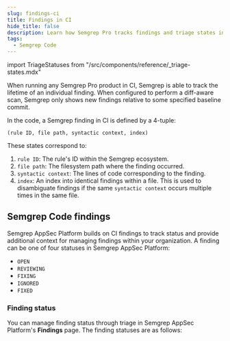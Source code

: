 ```yaml
---
slug: findings-ci
title: Findings in CI
hide_title: false
description: Learn how Semgrep Pro tracks findings and triage states in CI pipelines.
tags:
  - Semgrep Code
---
```


import TriageStatuses from "/src/components/reference/_triage-states.mdx"

When running any Semgrep Pro product in CI, Semgrep is able to track the lifetime of an individual finding. When configured to perform a diff-aware scan, Semgrep only shows new findings relative to some specified baseline commit.

In the code, a Semgrep finding in CI is defined by a 4-tuple:

```
(rule ID, file path, syntactic context, index)
```

These states correspond to:

1. `rule ID`: The rule's ID within the Semgrep ecosystem.
1. `file path`: The filesystem path where the finding occurred.
1. `syntactic context`: The lines of code corresponding to the finding.
1. `index`: An index into identical findings within a file. This is used to disambiguate findings if the same `syntactic context` occurs multiple times in the same file.

## Semgrep Code findings 

Semgrep AppSec Platform builds on CI findings to track status and provide additional context for managing findings within your organization. A finding can be one of four statuses in Semgrep AppSec Platform:

* `OPEN`
* `REVIEWING`
* `FIXING`
* `IGNORED`
* `FIXED`

### Finding status

You can manage finding status through triage in Semgrep AppSec Platform's **Findings** page. The finding statuses are as follows:

<TriageStatuses />
